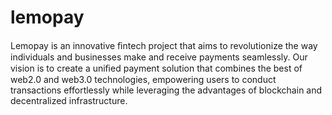 # lemopay

Lemopay is an innovative ﬁntech project that aims to revolutionize the way individuals and businesses make and receive payments seamlessly. Our vision is to create a uniﬁed payment solution that combines the best of web2.0 and web3.0 technologies, empowering users to conduct transactions effortlessly while leveraging the advantages of blockchain and decentralized infrastructure.

